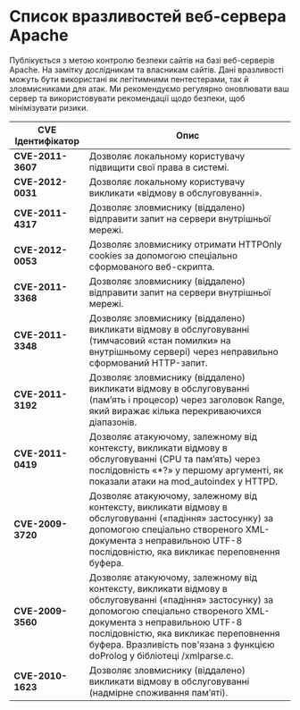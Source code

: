 # Список вразливостей веб-сервера Apache

Публікується з метою контролю безпеки сайтів на базі веб-серверів Apache. На замітку дослідникам та власникам сайтів. Дані вразливості можуть бути використані як легітимними пентестерами, так й зловмисниками для атак. Ми рекомендуємо регулярно оновлювати ваш сервер та використовувати рекомендації щодо безпеки, щоб мінімізувати ризики.

| **CVE Ідентифікатор** | **Опис** |
|------------------------|----------|
| **CVE-2011-3607**     | Дозволяє локальному користувачу підвищити свої права в системі. |
| **CVE-2012-0031**     | Дозволяє локальному користувачу викликати «відмову в обслуговуванні». |
| **CVE-2011-4317**     | Дозволяє зловмиснику (віддалено) відправити запит на сервери внутрішньої мережі. |
| **CVE-2012-0053**     | Дозволяє зловмиснику отримати HTTPOnly cookies за допомогою спеціально сформованого веб-скрипта. |
| **CVE-2011-3368**     | Дозволяє зловмиснику (віддалено) відправити запит на сервери внутрішньої мережі. |
| **CVE-2011-3348**     | Дозволяє зловмиснику (віддалено) викликати відмову в обслуговуванні (тимчасовий «стан помилки» на внутрішньому сервері) через неправильно сформований HTTP-запит. |
| **CVE-2011-3192**     | Дозволяє зловмиснику (віддалено) викликати відмову в обслуговуванні (пам’ять і процесор) через заголовок Range, який виражає кілька перекриваючихся діапазонів. |
| **CVE-2011-0419**     | Дозволяє атакуючому, залежному від контексту, викликати відмову в обслуговуванні (CPU та пам’ять) через послідовність «*?» у першому аргументі, як показали атаки на mod_autoindex у HTTPD. |
| **CVE-2009-3720**     | Дозволяє атакуючому, залежному від контексту, викликати відмову в обслуговуванні («падіння» застосунку) за допомогою спеціально створеного XML-документа з неправильною UTF-8 послідовністю, яка викликає переповнення буфера. |
| **CVE-2009-3560**     | Дозволяє атакуючому, залежному від контексту, викликати відмову в обслуговуванні («падіння» застосунку) за допомогою спеціально створеного XML-документа з неправильною UTF-8 послідовністю, яка викликає переповнення буфера. Вразливість пов'язана з функцією doProlog у бібліотеці /xmlparse.c. |
| **CVE-2010-1623**     | Дозволяє зловмиснику (віддалено) викликати відмову в обслуговуванні (надмірне споживання пам’яті). |
